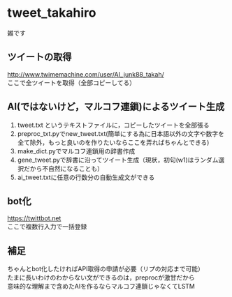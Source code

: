 # tweet_takahiro
雑です<br>

## ツイートの取得
http://www.twimemachine.com/user/AI_junk88_takah/ <br>
ここで全ツイートを取得（全部コピーしてる）<br>

## AI(ではないけど，マルコフ連鎖)によるツイート生成
1. tweet.txt というテキストファイルに，コピーしたツイートを全部張る<br>
1. preproc_txt.pyでnew_tweet.txt(簡単にする為に日本語以外の文字や数字を全て除外，もっと良いのを作りたいならここを弄ればちゃんとできる)<br>
1. make_dict.pyでマルコフ連鎖用の辞書作成<br>
1. gene_tweet.pyで辞書に沿ってツイート生成（現状，初句(w1)はランダム選択だから不自然になることも）<br>
1. ai_tweet.txtに任意の行数分の自動生成文ができる<br>

## bot化
https://twittbot.net<br>
ここで複数行入力で一括登録<br>

## 補足
ちゃんとbot化したければAPI取得の申請が必要（リプの対応まで可能）<br>
たまに長いわけのわからない文ができるのは，preprocが激甘だから<br>
意味的な理解まで含めたAIを作るならマルコフ連鎖じゃなくてLSTM<br>
